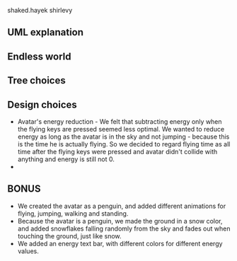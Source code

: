 shaked.hayek
shirlevy

## UML explanation


## Endless world


## Tree choices


## Design choices
* Avatar's energy reduction - We felt that subtracting energy only when the flying keys are pressed seemed 
less optimal. We wanted to reduce energy as long as the avatar is in the sky and not jumping - because this
is the time he is actually flying. So we decided to regard flying time as all time after the flying keys were
pressed and avatar didn't collide with anything and energy is still not 0.
* 

## BONUS
* We created the avatar as a penguin, and added different animations for flying, jumping, walking and 
standing.
* Because the avatar is a penguin, we made the ground in a snow color, and added snowflakes falling 
randomly from the sky and fades out when touching the ground, just like snow.
* We added an energy text bar, with different colors for different energy values.

